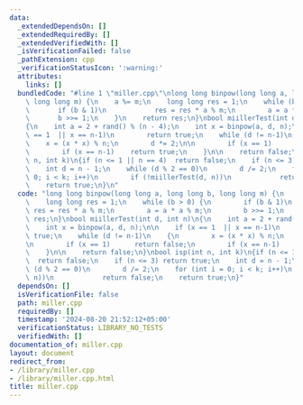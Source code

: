 ```yaml
---
data:
  _extendedDependsOn: []
  _extendedRequiredBy: []
  _extendedVerifiedWith: []
  _isVerificationFailed: false
  _pathExtension: cpp
  _verificationStatusIcon: ':warning:'
  attributes:
    links: []
  bundledCode: "#line 1 \"miller.cpp\"\nlong long binpow(long long a, long long b,\
    \ long long m) {\n    a %= m;\n    long long res = 1;\n    while (b > 0) {\n \
    \       if (b & 1)\n            res = res * a % m;\n        a = a * a % m;\n \
    \       b >>= 1;\n    }\n    return res;\n}\nbool miillerTest(int d, int n)\n\
    {\n    int a = 2 + rand() % (n - 4);\n    int x = binpow(a, d, n);\n\n    if (x\
    \ == 1  || x == n-1)\n        return true;\n    while (d != n-1)\n    {\n    \
    \    x = (x * x) % n;\n        d *= 2;\n\n        if (x == 1)      return false;\n\
    \        if (x == n-1)    return true;\n    }\n\n    return false;\n}\nbool isp(int\
    \ n, int k)\n{if (n <= 1 || n == 4)  return false;\n    if (n <= 3) return true;\n\
    \    int d = n - 1;\n    while (d % 2 == 0)\n        d /= 2;\n    for (int i =\
    \ 0; i < k; i++)\n        if (!miillerTest(d, n))\n            return false;\n\
    \    return true;\n}\n"
  code: "long long binpow(long long a, long long b, long long m) {\n    a %= m;\n\
    \    long long res = 1;\n    while (b > 0) {\n        if (b & 1)\n           \
    \ res = res * a % m;\n        a = a * a % m;\n        b >>= 1;\n    }\n    return\
    \ res;\n}\nbool miillerTest(int d, int n)\n{\n    int a = 2 + rand() % (n - 4);\n\
    \    int x = binpow(a, d, n);\n\n    if (x == 1  || x == n-1)\n        return\
    \ true;\n    while (d != n-1)\n    {\n        x = (x * x) % n;\n        d *= 2;\n\
    \n        if (x == 1)      return false;\n        if (x == n-1)    return true;\n\
    \    }\n\n    return false;\n}\nbool isp(int n, int k)\n{if (n <= 1 || n == 4)\
    \  return false;\n    if (n <= 3) return true;\n    int d = n - 1;\n    while\
    \ (d % 2 == 0)\n        d /= 2;\n    for (int i = 0; i < k; i++)\n        if (!miillerTest(d,\
    \ n))\n            return false;\n    return true;\n}"
  dependsOn: []
  isVerificationFile: false
  path: miller.cpp
  requiredBy: []
  timestamp: '2024-08-20 21:52:12+05:00'
  verificationStatus: LIBRARY_NO_TESTS
  verifiedWith: []
documentation_of: miller.cpp
layout: document
redirect_from:
- /library/miller.cpp
- /library/miller.cpp.html
title: miller.cpp
---
```

